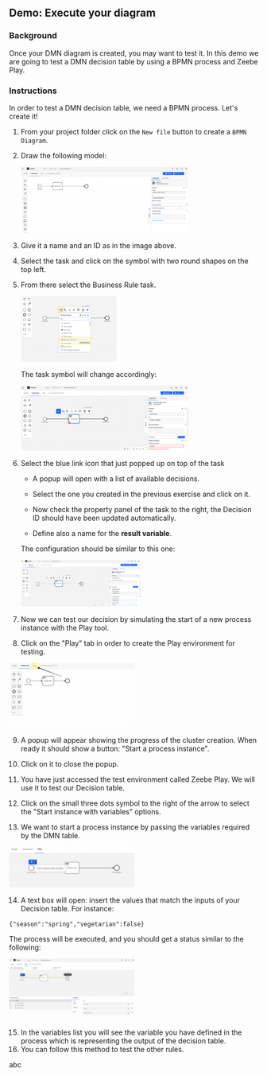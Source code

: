 ## Demo: Execute your diagram

### Background

Once your DMN diagram is created, you may want to test it.
In this demo we are going to test a DMN decision table by using a BPMN process and Zeebe Play.

### Instructions

In order to test a DMN decision table, we need a BPMN process.
Let's create it!

1. From your project folder click on the `New file` button to create a `BPMN Diagram`.

2. Draw the following model:

   <img src="initProcess.png" alt="initial process" width="70%" height="auto">

3. Give it a name and an ID as in the image above.

4. Select the task and click on the symbol with two round shapes on the top left.
5. From there select the Business Rule task.

   <img src="chooseBusinessRule.png" alt="choose business rule" width="40%">

   The task symbol will change accordingly:

   <img src="businessRuleTaskAdded.png" alt="choose business rule" width="70%" height="auto">

6. Select the blue link icon that just popped up on top of the task

   - A popup will open with a list of available decisions.

   - Select the one you created in the previous exercise and click on it.

   - Now check the property panel of the task to the right, the Decision ID should have been updated automatically.

   - Define also a name for the **result variable**.

   The configuration should be similar to this one:

   <img src="businessRuleConfiguration.png" alt="business rule configuration" width="50%" height="auto">

7. Now we can test our decision by simulating the start of a new process instance with the Play tool.
8. Click on the "Play" tab in order to create the Play environment for testing.

<img src="playTab.png" alt="Play Tab" width="50%" height="auto">

9. A popup will appear showing the progress of the cluster creation. When ready it should show a button: "Start a process instance".
10. Click on it to close the popup.
11. You have just accessed the test environment called Zeebe Play. We will use it to test our Decision table.

12. Click on the small three dots symbol to the right of the arrow to select the "Start instance with variables" options.
13. We want to start a process instance by passing the variables required by the DMN table.

<img src="selectWithVariables.png" alt="Provide variables" width="50%" height="auto">

14. A text box will open: insert the values that match the inputs of your Decision table. For instance:

```
{"season":"spring","vegetarian":false}
```

The process will be executed, and you should get a status similar to the following:

<img src="processExecuted.png" alt="Executed process" width="50%" height="auto">

15. In the variables list you will see the variable you have defined in the process which is representing the output of the decision table.
16. You can follow this method to test the other rules.

abc